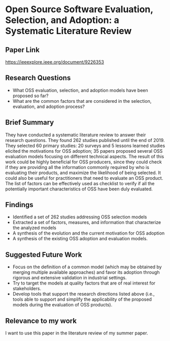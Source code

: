 # Open Source Software Evaluation, Selection, and Adoption: a Systematic Literature Review
## Paper Link

https://ieeexplore.ieee.org/document/9226353

## Research Questions

- What OSS evaluation, selection, and adoption models have been proposed so far?
- What are the common factors that are considered in the selection, evaluation, and adoption process?

## Brief Summary

They have conducted a systematic literature review to answer their research questions. They found 262 studies published until the end of 2019. They selected 60 primary studies: 20 surveys and 5 lessons learned studies elicited the motivations for OSS adoption; 35 papers proposed several OSS evaluation models focusing on different technical aspects. The result of this work could be highly beneficial for OSS producers, since they could check if they are providing all the information commonly required by who is evaluating their products, and maximize the likelihood of being selected. It could also be useful for practitioners that need to evaluate an OSS product. The list of factors can be effectively used as checklist to verify if all the potentially important characteristics of OSS have been duly evaluated.

## Findings

- Identified a set of 262 studies addressing OSS selection models
- Extracted a set of factors, measures, and information that characterize the analyzed models
- A synthesis of the evolution and the current motivation for OSS adoption
- A synthesis of the existing OSS adoption and evaluation models.

## Suggested Future Work

- Focus on the definition of a common model (which may be obtained by merging multiple available approaches) and favor its adoption through rigorous and extensive validation in industrial settings.
- Try to target the models at quality factors that are of real interest for stakeholders.
- Develop tools that support the research directions listed above (i.e., tools able to support and simplify the applicability of the proposed models during the evaluation of OSS products). 

## Relevance to my work

I want to use this paper in the literature review of my summer paper.
